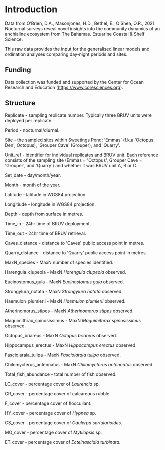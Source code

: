 # Introduction

Data from O’Brien, D.A., Masonjones, H.D., Bethel, E., O’Shea, O.R., 2021. Nocturnal surveys reveal novel insights into the community dynamics of an anchialine ecosystem from The Bahamas. Estuarine Coastal & Shelf Science.

This raw data provides the input for the generalised linear models and ordination analyses comparing day-night periods and sites.

## Funding
Data collection was funded and supported by the Center for Ocean Research and Education (https://www.coresciences.org).

## Structure
Replicate - sampling replicate number. Typically three BRUV units were deployed per replicate.

Period - nocturnal/diurnal.

Site - the sampled sites within Sweetings Pond: 'Emmas' (f.k.a 'Octopus Den', Octopus), 'Grouper Cave' (Grouper), and 'Quarry'.

Unit_ref - identifier for individual replicates and BRUV unit. Each reference consists of the sampling site (Emmas = 'Octopus', Grouper Cave = 'Grouper', and 'Quarry') and whether it was BRUV unit A, B or C.

Set_date - day/month/year.

Month - month of the year.

Latitude - latitude in WGS84 projection.

Longitiude - longitude in WGS84 projection.

Depth - depth from surface in metres.

Time_in - 24hr time of BRUV deployment.

Time_out - 24hr time of BRUV retrieval.

Caves_distance - distance to 'Caves' public access point in metres.

Quarry_distance - distance to 'Quarry' public access point in metres.

MaxN_species - MaxN number of species identified.

Harengula_clupeola - MaxN _Harengula clupeola_ observed.

Eucinostomus_gula - MaxN _Eucinostomus gula_ observed.

Strongylura_notata - MaxN _Strongylura notata_ observed.

Haemulon_plumierii - MaxN _Haemulon plumierii_ observed.

Atherinomorus_stipes - MaxN _Atherinomorus stipes_ observed.

Maguimithrax_spinosissimus - MaxN _Maguimithrax spinosissimus_ observed.

Octopus_briareus - MaxN _Octopus briareus_ observed.

Hippocampus_erectus - MaxN _Hippocampus erectus_ observed.

Fasciolaraia_tulipa - MaxN _Fasciolaraia tulipa_ observed.

Chilomycterus_antennatus - MaxN _Chilomycterus antennatus_ observed.

Total_fish_abundance - total number of fish observed.

LC_cover - percentage cover of _Laurencia_ sp.

CR_cover - percentage cover of calcareous rubble.

F_cover - percentage cover of floccullant.

HY_cover - percentage cover of _Hypnea_ sp.

CS_cover - percentage cover of _Caulerpa sertularioides_.

MO_cover - percentage cover of _Mytilopsis_ sp.

ET_cover - percentage cover of _Ecteinascidia turbinata_.
